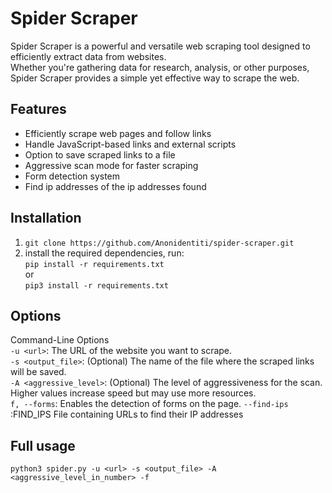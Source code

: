 # Spider Scraper

Spider Scraper is a powerful and versatile web scraping tool designed to efficiently extract data from websites. <br>Whether you're gathering data for research, analysis, or other purposes, Spider Scraper provides a simple yet effective way to scrape the web.

## Features

- Efficiently scrape web pages and follow links<br>
- Handle JavaScript-based links and external scripts<br>
- Option to save scraped links to a file<br>
- Aggressive scan mode for faster scraping<br>
- Form detection system <br>
- Find ip addresses of the ip addresses found <br>
## Installation
1. `git clone https://github.com/Anonidentiti/spider-scraper.git `<br>
2. install the required dependencies, run:<br>
   `pip install -r requirements.txt`<br>
   or<br>
   `pip3 install -r requirements.txt` <br>

## Options
Command-Line Options<br>
`-u <url>`: The URL of the website you want to scrape.<br>
`-s <output_file>`: (Optional) The name of the file where the scraped links will be saved.<br>
`-A <aggressive_level>`: (Optional) The level of aggressiveness for the scan. Higher values increase speed but may use more resources.<br>
`f, --forms`: Enables the detection of forms on the page.
 `--find-ips` :FIND_IPS   File containing URLs to find their IP addresses

## Full usage
`python3 spider.py -u <url> -s <output_file> -A <aggressive_level_in_number> -f `



